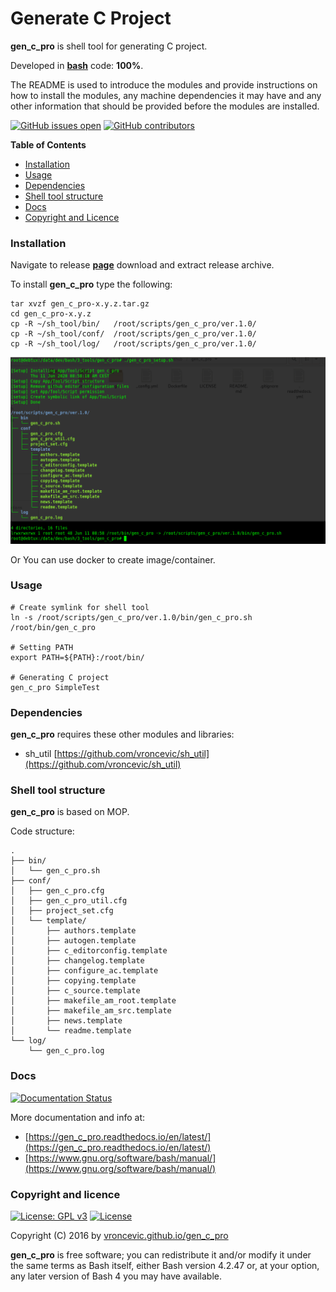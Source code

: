 # Generate C Project

**gen_c_pro** is shell tool for generating C project.

Developed in **[bash](https://en.wikipedia.org/wiki/Bash_(Unix_shell))** code: **100%**.

The README is used to introduce the modules and provide instructions on
how to install the modules, any machine dependencies it may have and any
other information that should be provided before the modules are installed.

[![GitHub issues open](https://img.shields.io/github/issues/vroncevic/gen_c_pro.svg)](https://github.com/vroncevic/gen_c_pro/issues) [![GitHub contributors](https://img.shields.io/github/contributors/vroncevic/gen_c_pro.svg)](https://github.com/vroncevic/gen_c_pro/graphs/contributors)

<!-- START doctoc -->
**Table of Contents**

- [Installation](#installation)
- [Usage](#usage)
- [Dependencies](#dependencies)
- [Shell tool structure](#shell-tool-structure)
- [Docs](#docs)
- [Copyright and Licence](#copyright-and-licence)
<!-- END doctoc -->

### Installation

Navigate to release **[page](https://github.com/vroncevic/gen_c_pro/releases)** download and extract release archive.

To install **gen_c_pro** type the following:

```
tar xvzf gen_c_pro-x.y.z.tar.gz
cd gen_c_pro-x.y.z
cp -R ~/sh_tool/bin/   /root/scripts/gen_c_pro/ver.1.0/
cp -R ~/sh_tool/conf/  /root/scripts/gen_c_pro/ver.1.0/
cp -R ~/sh_tool/log/   /root/scripts/gen_c_pro/ver.1.0/
```

![alt tag](https://raw.githubusercontent.com/vroncevic/gen_c_pro/dev/docs/setup_tree.png)

Or You can use docker to create image/container.

### Usage

```
# Create symlink for shell tool
ln -s /root/scripts/gen_c_pro/ver.1.0/bin/gen_c_pro.sh /root/bin/gen_c_pro

# Setting PATH
export PATH=${PATH}:/root/bin/

# Generating C project
gen_c_pro SimpleTest
```

### Dependencies

**gen_c_pro** requires these other modules and libraries:
* sh_util [https://github.com/vroncevic/sh_util](https://github.com/vroncevic/sh_util)

### Shell tool structure

**gen_c_pro** is based on MOP.

Code structure:
```
.
├── bin/
│   └── gen_c_pro.sh
├── conf/
│   ├── gen_c_pro.cfg
│   ├── gen_c_pro_util.cfg
│   ├── project_set.cfg
│   └── template/
│       ├── authors.template
│       ├── autogen.template
│       ├── c_editorconfig.template
│       ├── changelog.template
│       ├── configure_ac.template
│       ├── copying.template
│       ├── c_source.template
│       ├── makefile_am_root.template
│       ├── makefile_am_src.template
│       ├── news.template
│       └── readme.template
└── log/
    └── gen_c_pro.log
```

### Docs

[![Documentation Status](https://readthedocs.org/projects/gen_c_pro/badge/?version=latest)](https://gen_c_pro.readthedocs.io/projects/gen_c_pro/en/latest/?badge=latest)

More documentation and info at:
* [https://gen_c_pro.readthedocs.io/en/latest/](https://gen_c_pro.readthedocs.io/en/latest/)
* [https://www.gnu.org/software/bash/manual/](https://www.gnu.org/software/bash/manual/)

### Copyright and licence

[![License: GPL v3](https://img.shields.io/badge/License-GPLv3-blue.svg)](https://www.gnu.org/licenses/gpl-3.0) [![License](https://img.shields.io/badge/License-Apache%202.0-blue.svg)](https://opensource.org/licenses/Apache-2.0)

Copyright (C) 2016 by [vroncevic.github.io/gen_c_pro](https://vroncevic.github.io/gen_c_pro)

**gen_c_pro** is free software; you can redistribute it and/or modify
it under the same terms as Bash itself, either Bash version 4.2.47 or,
at your option, any later version of Bash 4 you may have available.

